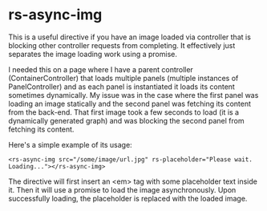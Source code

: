 # rs-async-img

This is a useful directive if you have an image loaded via controller that is blocking other controller requests from completing. It effectively just separates the image loading work using a promise.

I needed this on a page where I have a parent controller (ContainerController) that loads multiple panels (multiple instances of PanelController) and as each panel is instantiated it loads its content sometimes dynamically. My issue was in the case where the first panel was loading an image statically and the second panel was fetching its content from the back-end. That first image took a few seconds to load (it is a dynamically generated graph) and was blocking the second panel from fetching its content.

Here's a simple example of its usage:

``<rs-async-img src="/some/image/url.jpg" rs-placeholder="Please wait. Loading..."></rs-async-img>``

The directive will first insert an &lt;em&gt; tag with some placeholder text inside it. Then it will use a promise to load the image asynchronously. Upon successfully loading, the placeholder is replaced with the loaded image.
